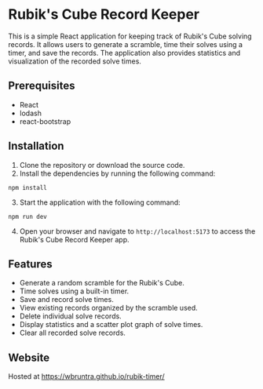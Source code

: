 # Rubik's Cube Record Keeper

This is a simple React application for keeping track of Rubik's Cube solving records. It allows users to generate a scramble, time their solves using a timer, and save the records. The application also provides statistics and visualization of the recorded solve times.

## Prerequisites

- React
- lodash
- react-bootstrap

## Installation

1. Clone the repository or download the source code.
2. Install the dependencies by running the following command:
```shell
npm install
```
3. Start the application with the following command:
```shell
npm run dev
```
4. Open your browser and navigate to `http://localhost:5173` to access the Rubik's Cube Record Keeper app.

## Features

- Generate a random scramble for the Rubik's Cube.
- Time solves using a built-in timer.
- Save and record solve times.
- View existing records organized by the scramble used.
- Delete individual solve records.
- Display statistics and a scatter plot graph of solve times.
- Clear all recorded solve records.

## Website

Hosted at https://wbruntra.github.io/rubik-timer/